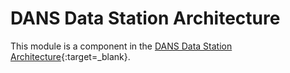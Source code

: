 DANS Data Station Architecture
==============================

This module is a component in the [DANS Data Station Architecture]{:target=_blank}.

[DANS Data Station Architecture]: https://dans-knaw.github.io/dans-datastation-architecture/#dd-vault-metadata
